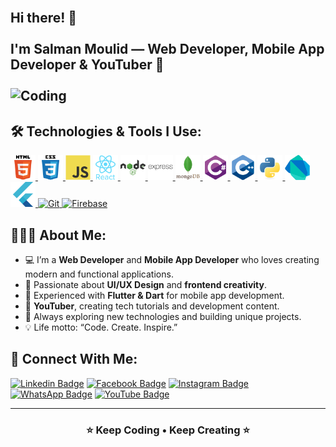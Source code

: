<h2 align="left">
  <abc>
    <br>Hi there! 👋<br>
    <br>I'm <b>Salman Moulid</b> — Web Developer, Mobile App Developer & YouTuber 🎥<br>
    <br>
    <img src="https://media.giphy.com/media/SWoSkN6DxTszqIKEqv/giphy.gif" alt="Coding" width="500">
  </abc>
</h2>

<h2 align="left">🛠️ Technologies & Tools I Use:</h2>
<p align="left">
  <!-- Web -->
  <a href="https://www.w3.org/html/" target="_blank"> 
    <img src="https://raw.githubusercontent.com/devicons/devicon/master/icons/html5/html5-original-wordmark.svg" alt="HTML5" width="40" height="40"/> 
  </a>
  <a href="https://www.w3schools.com/css/" target="_blank"> 
    <img src="https://raw.githubusercontent.com/devicons/devicon/master/icons/css3/css3-original-wordmark.svg" alt="CSS3" width="40" height="40"/> 
  </a>
  <a href="https://developer.mozilla.org/en-US/docs/Web/JavaScript" target="_blank"> 
    <img src="https://raw.githubusercontent.com/devicons/devicon/master/icons/javascript/javascript-original.svg" alt="JavaScript" width="40" height="40"/> 
  </a>
  <a href="https://reactjs.org/" target="_blank"> 
    <img src="https://raw.githubusercontent.com/devicons/devicon/master/icons/react/react-original-wordmark.svg" alt="React" width="40" height="40"/> 
  </a>
  <a href="https://nodejs.org" target="_blank"> 
    <img src="https://raw.githubusercontent.com/devicons/devicon/master/icons/nodejs/nodejs-original-wordmark.svg" alt="NodeJS" width="40" height="40"/> 
  </a>
  <a href="https://expressjs.com" target="_blank"> 
    <img src="https://raw.githubusercontent.com/devicons/devicon/master/icons/express/express-original-wordmark.svg" alt="ExpressJS" width="40" height="40"/> 
  </a>
  <a href="https://www.mongodb.com/" target="_blank"> 
    <img src="https://raw.githubusercontent.com/devicons/devicon/master/icons/mongodb/mongodb-original-wordmark.svg" alt="MongoDB" width="40" height="40"/> 
  </a>
  
  <!-- Programming Languages -->
  <a href="https://learn.microsoft.com/en-us/dotnet/csharp/" target="_blank"> 
    <img src="https://raw.githubusercontent.com/devicons/devicon/master/icons/csharp/csharp-original.svg" alt="C#" width="40" height="40"/> 
  </a>
  <a href="https://isocpp.org/" target="_blank"> 
    <img src="https://raw.githubusercontent.com/devicons/devicon/master/icons/cplusplus/cplusplus-original.svg" alt="C++" width="40" height="40"/> 
  </a>
  <a href="https://www.python.org/" target="_blank"> 
    <img src="https://raw.githubusercontent.com/devicons/devicon/master/icons/python/python-original.svg" alt="Python" width="40" height="40"/> 
  </a>
  <a href="https://dart.dev/" target="_blank"> 
    <img src="https://raw.githubusercontent.com/devicons/devicon/master/icons/dart/dart-original.svg" alt="Dart" width="40" height="40"/> 
  </a>
  <a href="https://flutter.dev/" target="_blank"> 
    <img src="https://raw.githubusercontent.com/devicons/devicon/master/icons/flutter/flutter-original.svg" alt="Flutter" width="40" height="40"/> 
  </a>

  <!-- Tools -->
  <a href="https://git-scm.com/" target="_blank"> 
    <img src="https://www.vectorlogo.zone/logos/git-scm/git-scm-icon.svg" alt="Git" width="40" height="40"/> 
  </a>
  <a href="https://firebase.google.com/" target="_blank"> 
    <img src="https://www.vectorlogo.zone/logos/firebase/firebase-icon.svg" alt="Firebase" width="40" height="40"/> 
  </a>
</p>

<h2 align="left">👨🏻‍💻 About Me:</h2>

- 💻 I’m a **Web Developer** and **Mobile App Developer** who loves creating modern and functional applications.  
- 🎨 Passionate about **UI/UX Design** and **frontend creativity**.  
- 📱 Experienced with **Flutter & Dart** for mobile app development.  
- 🎥 **YouTuber**, creating tech tutorials and development content.  
- 🚀 Always exploring new technologies and building unique projects.  
- 💡 Life motto: “Code. Create. Inspire.”  

<h2 align="left">🤝 Connect With Me:</h2>

[![Linkedin Badge](https://img.shields.io/badge/-Salman%20Moulid-blue?style=flat-square&logo=Linkedin&logoColor=white&link=https://www.linkedin.com/)](https://www.linkedin.com/)
[![Facebook Badge](https://img.shields.io/badge/-Salman%20Moulid-1877F2?style=flat-square&logo=facebook&logoColor=white&link=https://facebook.com/)](https://facebook.com/)
[![Instagram Badge](https://img.shields.io/badge/-@salmanmoulid-D7008A?style=flat-square&labelColor=D7008A&logo=Instagram&logoColor=white&link=https://www.instagram.com/)](https://www.instagram.com/)
[![WhatsApp Badge](https://img.shields.io/badge/-Chat%20on%20WhatsApp-25D366?style=flat-square&logo=whatsapp&logoColor=white&link=https://wa.me/)](https://wa.me/)
[![YouTube Badge](https://img.shields.io/badge/-Salman%20Moulid-red?style=flat-square&logo=youtube&logoColor=white&link=https://www.youtube.com/)](https://www.youtube.com/)

---

<h3 align="center">⭐ Keep Coding • Keep Creating ⭐</h3>
